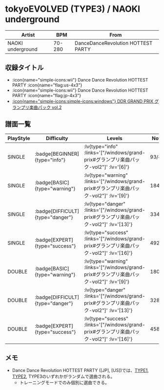 # tokyoEVOLVED (TYPE3) / NAOKI underground

|Artist|BPM|From|
|------|---|----|
|NAOKI underground|70-280|DanceDanceRevolution HOTTEST PARTY|

## 収録タイトル

- :icon{name="simple-icons:wii"} Dance Dance Revolution HOTTEST PARTY :icon{name="flag:us-4x3"}
- :icon{name="simple-icons:wii"} Dance Dance Revolution HOTTEST PARTY :icon{name="flag:jp-4x3"}
- [:icon{name="simple-icons:simple-icons:windows"} DDR GRAND PRIX グランプリ楽曲パック vol.2](/windows/grand-prix#グランプリ楽曲パック-vol2)

## 譜面一覧

|PlayStyle|Difficulty|Levels|Notes|Movie|
|---------|----------|------|-----|-----|
|SINGLE| :badge[BEGINNER]{type="info"} | <!-- :lv{type="info" :links='["/wii-us/hottest","/wii-jp/hottest"]' :lv='[3]'} --> :lv{type="info" :links='["/windows/grand-prix#グランプリ楽曲パック-vol2"]' :lv='[6]'} |93/4||
|SINGLE| :badge[BASIC]{type="warning"} | <!-- :lv{type="warning" :links='["/wii-us/hottest","/wii-jp/hottest"]' :lv='[7]'} --> :lv{type="warning" :links='["/windows/grand-prix#グランプリ楽曲パック-vol2"]' :lv='[9]'} |184/9||
|SINGLE| :badge[DIFFICULT]{type="danger"} | <!-- :lv{type="danger" :links='["/wii-us/hottest","/wii-jp/hottest"]' :lv='[9]'} --> :lv{type="danger" :links='["/windows/grand-prix#グランプリ楽曲パック-vol2"]' :lv='[13]'} |334/15||
|SINGLE| :badge[EXPERT]{type="success"} | <!-- :lv{type="success" :links='["/wii-us/hottest","/wii-jp/hottest"]' :lv='[10]'} --> :lv{type="success" :links='["/windows/grand-prix#グランプリ楽曲パック-vol2"]' :lv='[16]'} |492/6||
|DOUBLE| :badge[BASIC]{type="warning"} | :lv{type="warning" :links='["/windows/grand-prix#グランプリ楽曲パック-vol2"]' :lv='[9]'} |180/9||
|DOUBLE| :badge[DIFFICULT]{type="danger"} | :lv{type="danger" :links='["/windows/grand-prix#グランプリ楽曲パック-vol2"]' :lv='[13]'} |328/11||
|DOUBLE| :badge[EXPERT]{type="success"} | :lv{type="success" :links='["/windows/grand-prix#グランプリ楽曲パック-vol2"]' :lv='[16]'} |458/7||

## メモ

- Dance Dance Revolution HOTTEST PARTY ([JP], [US])では、[TYPE1](/wii-us/hottest/tokyoevolved-type1), [TYPE2](/wii-us/hottest/tokyoevolved-type2), TYPE3のいずれかがランダムで選曲される。
  - トレーニングモードでのみ個別に選曲できる。
